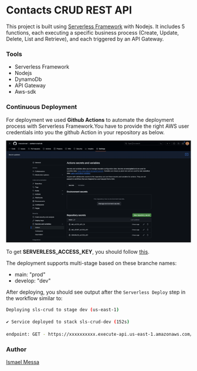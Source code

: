 # Contacts CRUD REST API

This project is built using [Serverless Framework](https://github.com/serverless) with Nodejs. It includes 5 functions, each executing a specific business process (Create, Update, Delete, List and Retrieve), and each triggered by an API Gateway.

### Tools

- Serverless Framework
- Nodejs
- DynamoDb
- API Gateway
- Aws-sdk


### Continuous Deployment

For deployment we used **Github Actions** to automate the deployment process with Serverless Framework.You have to provide the right AWS user credentials into you the github Action in your repository as below.

![Github Secret variables](./images/Screenshot%202023-12-19%20at%2019.10.06.png)


To get **SERVERLESS_ACCESS_KEY**, you should follow [this](https://www.serverless.com/framework/docs/guides/cicd/running-in-your-own-cicd).

The deployment supports multi-stage based on these branche names: 
  - main: "prod" 
  - develop: "dev" 

After deploying, you should see output after the `Serverless Deploy` step in the workflow similar to:

```bash
Deploying sls-crud to stage dev (us-east-1)

✔ Service deployed to stack sls-crud-dev (152s)

endpoint: GET - https://xxxxxxxxxx.execute-api.us-east-1.amazonaws.com/
```

### Author

[Ismael Messa](https://messaismael.com)